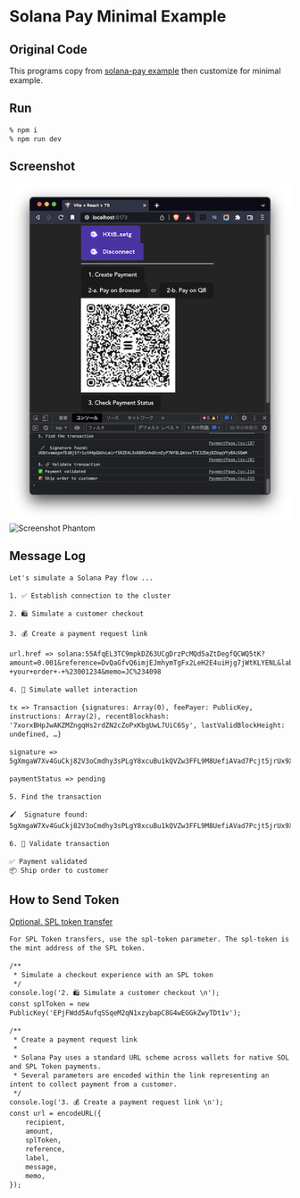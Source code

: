 # Solana Pay Minimal Example

## Original Code
This programs copy from [solana-pay example](https://github.com/solana-labs/solana-pay/tree/master/core) then customize for minimal example.

## Run
```
% npm i
% npm run dev
```

## Screenshot
![Screenshot](https://github.com/256hax/solana-pay-example/blob/main/minimal-example/docs/screenshot.png?raw=true)  
![Screenshot Phantom](https://github.com/256hax/solana-pay-minimal-example/blob/main/minimal-example/docs/screenshot-phantom.PNG?raw=true)  

## Message Log
```
Let's simulate a Solana Pay flow ... 

1. ✅ Establish connection to the cluster

2. 🛍 Simulate a customer checkout 

3. 💰 Create a payment request link 

url.href => solana:55AfqEL3TC9mpkDZ63UCgDrzPcMQd5aZtDegfQCWQ5tK?amount=0.001&reference=DvQaGfvQ6imjEJmhymTgFx2LeH2E4uiHjg7jWtKLYENL&label=Jungle+Cats+store&message=Jungle+Cats+store+-+your+order+-+%23001234&memo=JC%234098

4. 🔐 Simulate wallet interaction 

tx => Transaction {signatures: Array(0), feePayer: PublicKey, instructions: Array(2), recentBlockhash: '7xorxBHpJwAKZMZngqHs2rdZN2cZoPxKbgUwL7UiC6Sy', lastValidBlockHeight: undefined, …}

signature => 5gXmgaW7Xv4GuCkj82V3oCmdhy3sPLgY8xcuBu1kQVZw3FFL9M8UefiAVad7Pcjt5jrUx9XQMGsAGD5tPeVmizcr

paymentStatus => pending

5. Find the transaction

🖌  Signature found:  5gXmgaW7Xv4GuCkj82V3oCmdhy3sPLgY8xcuBu1kQVZw3FFL9M8UefiAVad7Pcjt5jrUx9XQMGsAGD5tPeVmizcr

6. 🔗 Validate transaction 

✅ Payment validated
📦 Ship order to customer
```

## How to Send Token
[Optional. SPL token transfer](https://docs.solanapay.com/core/transfer-request/merchant-integration#optional-spl-token-transfer)

```
For SPL Token transfers, use the spl-token parameter. The spl-token is the mint address of the SPL token.

/**
 * Simulate a checkout experience with an SPL token
 */
console.log('2. 🛍 Simulate a customer checkout \n');
const splToken = new PublicKey('EPjFWdd5AufqSSqeM2qN1xzybapC8G4wEGGkZwyTDt1v');

/**
 * Create a payment request link
 *
 * Solana Pay uses a standard URL scheme across wallets for native SOL and SPL Token payments.
 * Several parameters are encoded within the link representing an intent to collect payment from a customer.
 */
console.log('3. 💰 Create a payment request link \n');
const url = encodeURL({
    recipient,
    amount,
    splToken,
    reference,
    label,
    message,
    memo,
});
```